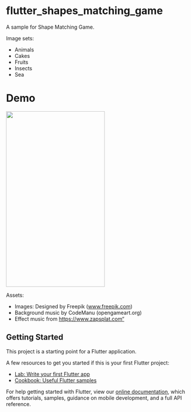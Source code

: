 # flutter_shapes_matching_game

A sample for Shape Matching Game.

Image sets:
- Animals
- Cakes
- Fruits
- Insects
- Sea

# Demo
<img height="480px" width="270px" src="https://raw.githubusercontent.com/phamtung1/flutter-shape-matching-game/master/screenshots/demo2.gif">

Assets:
- Images: Designed by Freepik (www.freepik.com)
- Background music by CodeManu (opengameart.org)
- Effect music from https://www.zapsplat.com“
## Getting Started

This project is a starting point for a Flutter application.

A few resources to get you started if this is your first Flutter project:

- [Lab: Write your first Flutter app](https://flutter.dev/docs/get-started/codelab)
- [Cookbook: Useful Flutter samples](https://flutter.dev/docs/cookbook)

For help getting started with Flutter, view our
[online documentation](https://flutter.dev/docs), which offers tutorials,
samples, guidance on mobile development, and a full API reference.
